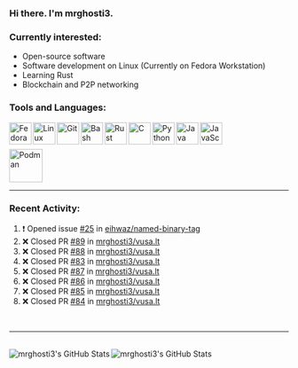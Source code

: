 ### Hi there. I'm mrghosti3.

### Currently interested:

- Open-source software
- Software development on Linux (Currently on Fedora Workstation)
- Learning Rust
- Blockchain and P2P networking

### Tools and Languages:

<img align="left" width="40px" alt="Fedora Workstation" src="https://cdn.jsdelivr.net/gh/devicons/devicon/icons/fedora/fedora-original.svg" />
<img align="left" width="40px" alt="Linux" src="https://cdn.jsdelivr.net/gh/devicons/devicon/icons/linux/linux-original.svg" />
<img align="left" width="40px" alt="Git" src="https://cdn.jsdelivr.net/gh/devicons/devicon/icons/git/git-original.svg" />
<img align="left" width="40px" alt="Bash" src="https://cdn.jsdelivr.net/gh/devicons/devicon/icons/bash/bash-original.svg" />
<img align="left" width="40px" alt="Rust" src="https://cdn.jsdelivr.net/gh/devicons/devicon/icons/rust/rust-plain.svg" />
<img align="left" width="40px" alt="C" src="https://cdn.jsdelivr.net/gh/devicons/devicon/icons/c/c-original.svg" />
<img align="left" width="40px" alt="Python" src="https://cdn.jsdelivr.net/gh/devicons/devicon/icons/python/python-original.svg" />
<img align="left" width="40px" alt="Java" src="https://cdn.jsdelivr.net/gh/devicons/devicon/icons/java/java-original-wordmark.svg" />
<img align="left" width="40px" alt="JavaScript" src="https://cdn.jsdelivr.net/gh/devicons/devicon/icons/javascript/javascript-original.svg" />

<br><br>

<img width="60px" alt="Podman" src="https://cdn.jsdelivr.net/gh/devicons/devicon/icons/podman/podman-original.svg" />

---

### Recent Activity:

<!--START_SECTION:activity-->
1. ❗️ Opened issue [#25](https://github.com/eihwaz/named-binary-tag/issues/25) in [eihwaz/named-binary-tag](https://github.com/eihwaz/named-binary-tag)
2. ❌ Closed PR [#89](https://github.com/mrghosti3/vusa.lt/pull/89) in [mrghosti3/vusa.lt](https://github.com/mrghosti3/vusa.lt)
3. ❌ Closed PR [#88](https://github.com/mrghosti3/vusa.lt/pull/88) in [mrghosti3/vusa.lt](https://github.com/mrghosti3/vusa.lt)
4. ❌ Closed PR [#83](https://github.com/mrghosti3/vusa.lt/pull/83) in [mrghosti3/vusa.lt](https://github.com/mrghosti3/vusa.lt)
5. ❌ Closed PR [#87](https://github.com/mrghosti3/vusa.lt/pull/87) in [mrghosti3/vusa.lt](https://github.com/mrghosti3/vusa.lt)
6. ❌ Closed PR [#86](https://github.com/mrghosti3/vusa.lt/pull/86) in [mrghosti3/vusa.lt](https://github.com/mrghosti3/vusa.lt)
7. ❌ Closed PR [#85](https://github.com/mrghosti3/vusa.lt/pull/85) in [mrghosti3/vusa.lt](https://github.com/mrghosti3/vusa.lt)
8. ❌ Closed PR [#84](https://github.com/mrghosti3/vusa.lt/pull/84) in [mrghosti3/vusa.lt](https://github.com/mrghosti3/vusa.lt)
<!--END_SECTION:activity-->

<br />

---

<br />

<img align="left" alt="mrghosti3's GitHub Stats" src="https://github-readme-stats.vercel.app/api?username=mrghosti3&theme=radical&show_icons=true&hide_border=true" />
<img align="left" alt="mrghosti3's GitHub Stats" src="https://github-readme-stats.vercel.app/api/top-langs/?username=mrghosti3&theme=radical&hide_border=true&layout=compact" />
